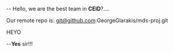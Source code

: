 -- Hello, we are the best team in **CEID**?....

Our remote repo is: git@github.com:GeorgeGlarakis/mds-proj.git

HEYO

--**Yes** sir!!!
